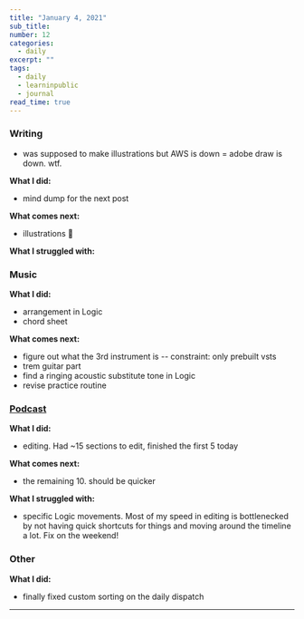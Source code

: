 ```yaml
---
title: "January 4, 2021"
sub_title: 
number: 12
categories:
  - daily
excerpt: ""
tags:
  - daily
  - learninpublic
  - journal
read_time: true
---
```


### Writing
- was supposed to make illustrations but AWS is down = adobe draw is down. wtf. 

**What I did:** 
- mind dump for the next post

**What comes next:**
- illustrations :facepalm:

**What I struggled with:**

### Music

**What I did:**
- arrangement in Logic
- chord sheet

**What comes next:**
- figure out what the 3rd instrument is -- constraint: only prebuilt vsts
- trem guitar part
- find a ringing acoustic substitute tone in Logic
- revise practice routine

### [Podcast](http://frndshiptime.com)

**What I did:** 
- editing. Had ~15 sections to edit, finished the first 5 today

**What comes next:**
- the remaining 10. should be quicker 

**What I struggled with:**
- specific Logic movements. Most of my speed in editing is bottlenecked by not having quick shortcuts for things and moving around the timeline a lot. Fix on the weekend!

### Other

**What I did:**
- finally fixed custom sorting on the daily dispatch

---
